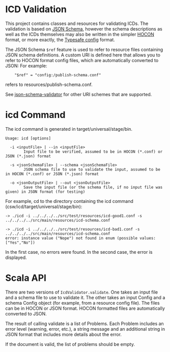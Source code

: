 ICD Validation
==============

This project contains classes and resources for validating ICDs.
The validation is based on [JSON Schema](http://json-schema.org/),
however the schema descriptions as well as the ICDs themselves may also be written in
the simpler [HOCON](https://github.com/typesafehub/config/blob/master/HOCON.md) format,
or more exactly, the [Typesafe config](https://github.com/typesafehub/config) format.

The JSON Schema `$ref` feature is used to refer to resource files containing JSON schema definitions.
A custom URI is defined here that allows you to refer to HOCON format config files,
which are automatically converted to JSON:
For example:

```
    "$ref" = "config:/publish-schema.conf"
```

refers to resources/publish-schema.conf.

See [json-schema-validator](https://github.com/fge/json-schema-validator/wiki/Features) for other
URI schemes that are supported.

icd Command
===========

The icd command is generated in target/universal/stage/bin.

```
Usage: icd [options]

  -i <inputFile> | --in <inputFile>
        Input file to be verified, assumed to be in HOCON (*.conf) or JSON (*.json) format

  -s <jsonSchemaFile> | --schema <jsonSchemaFile>
        JSON schema file to use to validate the input, assumed to be in HOCON (*.conf) or JSON (*.json) format

  -o <jsonOutputFile> | --out <jsonOutputFile>
        Save the input file (or the schema file, if no input file was given) in JSON format (for testing)
```

For example, cd to the directory containing the icd command (csw/icd/target/universal/stage/bin):

```
-> ./icd -i ../../../../src/test/resources/icd-good1.conf -s ../../../../src/main/resources/icd-schema.conf

-> ./icd -i ../../../../src/test/resources/icd-bad1.conf -s ../../../../src/main/resources/icd-schema.conf
error: instance value ("Nope") not found in enum (possible values: ["Yes","No"])
```

In the first case, no errors were found. In the second case, the error is displayed.


Scala API
=========

There are two versions of `IcdValidator.validate`. One takes an input file and a schema file to use to
validate it. The other takes an input Config and a schema Config object (for example, from a resource config file).
The files can be in HOCON or JSON format. HOCON formatted files are automatically converted to JSON.

The result of calling validate is a list of Problems. Each Problem includes an error level (warning, error, etc.),
a string message and an additional string in JSON format that includes more details about the error.

If the document is valid, the list of problems should be empty.
